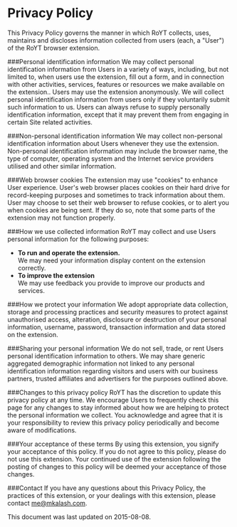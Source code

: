 # Privacy Policy

This Privacy Policy governs the manner in which RoYT collects, uses, maintains and discloses information collected from users (each, a "User") of the RoYT browser extension.  
  
###Personal identification information
We may collect personal identification information from Users in a variety of ways, including, but not limited to, when users use the extension, fill out a form, and in connection with other activities, services, features or resources we make available on the extension.. Users may use the extension anonymously. We will collect personal identification information from users only if they voluntarily submit such information to us. Users can always refuse to supply personally identification information, except that it may prevent them from engaging in certain Site related activities.  
  
###Non-personal identification information
We may collect non-personal identification information about Users whenever they use the extension. Non-personal identification information may include the browser name, the type of computer, operating system and the Internet service providers utilised and other similar information.  
  
###Web browser cookies
The extension may use "cookies" to enhance User experience. User's web browser places cookies on their hard drive for record-keeping purposes and sometimes to track information about them. User may choose to set their web browser to refuse cookies, or to alert you when cookies are being sent. If they do so, note that some parts of the extension may not function properly.  
  
###How we use collected information
RoYT may collect and use Users personal information for the following purposes:
  
- **To run and operate the extension.**  
We may need your information display content on the extension correctly.
- **To improve the extension**  
We may use feedback you provide to improve our products and services.

###How we protect your information
We adopt appropriate data collection, storage and processing practices and security measures to protect against unauthorised access, alteration, disclosure or destruction of your personal information, username, password, transaction information and data stored on the extension.   

###Sharing your personal information
We do not sell, trade, or rent Users personal identification information to others. We may share generic aggregated demographic information not linked to any personal identification information regarding visitors and users with our business partners, trusted affiliates and advertisers for the purposes outlined above.

###Changes to this privacy policy
RoYT has the discretion to update this privacy policy at any time. We encourage Users to frequently check this page for any changes to stay informed about how we are helping to protect the personal information we collect. You acknowledge and agree that it is your responsibility to review this privacy policy periodically and become aware of modifications.

###Your acceptance of these terms
By using this extension, you signify your acceptance of this policy. If you do not agree to this policy, please do not use this extension. Your continued use of the extension following the posting of changes to this policy will be deemed your acceptance of those changes. 

###Contact
If you have any questions about this Privacy Policy, the practices of this extension, or your dealings with this extension, please contact me@mkalash.com.

This document was last updated on 2015-08-08.